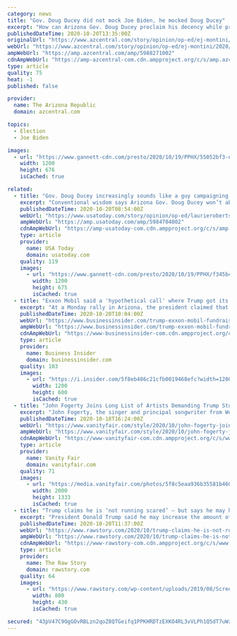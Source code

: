 ```yaml
---
category: news
title: "Gov. Doug Ducey did not mock Joe Biden, he mocked Doug Ducey"
excerpt: "How can Arizona Gov. Doug Ducey proclaim his decency while promoting the election of a man who engages in ugly, insolent, disrespectful diatribes?"
publishedDateTime: 2020-10-20T13:35:00Z
originalUrl: "https://www.azcentral.com/story/opinion/op-ed/ej-montini/2020/10/20/gov-doug-ducey-did-not-mock-joe-biden-mocked-himself/5988271002/"
webUrl: "https://www.azcentral.com/story/opinion/op-ed/ej-montini/2020/10/20/gov-doug-ducey-did-not-mock-joe-biden-mocked-himself/5988271002/"
ampWebUrl: "https://amp.azcentral.com/amp/5988271002"
cdnAmpWebUrl: "https://amp-azcentral-com.cdn.ampproject.org/c/s/amp.azcentral.com/amp/5988271002"
type: article
quality: 75
heat: -1
published: false

provider:
  name: The Arizona Republic
  domain: azcentral.com

topics:
  - Election
  - Joe Biden

images:
  - url: "https://www.gannett-cdn.com/presto/2020/10/19/PPHX/55052bf3-daaf-4435-a4a0-1ed3baf804a5-AP20293762278951.jpg?auto=webp&crop=1023,576,x0,y0&format=pjpg&width=1200"
    width: 1200
    height: 676
    isCached: true

related:
  - title: "Gov. Doug Ducey increasingly sounds like a guy campaigning for a Trump appointment"
    excerpt: "Conventional wisdom says Arizona Gov. Doug Ducey won’t abandon his job to join the Trump administration should the president be re-elected. After watching Monday’s Trump rally in Prescott, I’m wondering whether it’s time to put conventional wisdom to rest."
    publishedDateTime: 2020-10-20T08:54:00Z
    webUrl: "https://www.usatoday.com/story/opinion/op-ed/laurieroberts/2020/10/19/gov-doug-ducey-campaigning-trump-cabinet-appointment/5984704002/"
    ampWebUrl: "https://amp.usatoday.com/amp/5984704002"
    cdnAmpWebUrl: "https://amp-usatoday-com.cdn.ampproject.org/c/s/amp.usatoday.com/amp/5984704002"
    type: article
    provider:
      name: USA Today
      domain: usatoday.com
    quality: 119
    images:
      - url: "https://www.gannett-cdn.com/presto/2020/10/19/PPHX/f345bcfb-7ba6-4e14-8eee-e4443e9a72e1-cent02-7ctxpoou45sr4ft8hle_original.jpg?auto=webp&crop=3887,2187,x0,y197&format=pjpg&width=1200"
        width: 1200
        height: 675
        isCached: true
  - title: "Exxon Mobil said a 'hypothetical call' where Trump got its CEO to donate $25 million to his campaign never happened"
    excerpt: "At a Monday rally in Arizona, the president claimed that he could easily call up companies' CEOs and raise money for his reelection campaign."
    publishedDateTime: 2020-10-20T10:04:00Z
    webUrl: "https://www.businessinsider.com/trump-exxon-mobil-fundraising-call-claim-never-happened-2020-10"
    ampWebUrl: "https://www.businessinsider.com/trump-exxon-mobil-fundraising-call-claim-never-happened-2020-10?amp"
    cdnAmpWebUrl: "https://www-businessinsider-com.cdn.ampproject.org/c/s/www.businessinsider.com/trump-exxon-mobil-fundraising-call-claim-never-happened-2020-10?amp"
    type: article
    provider:
      name: Business Insider
      domain: businessinsider.com
    quality: 103
    images:
      - url: "https://i.insider.com/5f8eb486c21cfb0019468efc?width=1200&format=jpeg"
        width: 1200
        height: 600
        isCached: true
  - title: "John Fogerty Joins Long List of Artists Demanding Trump Stop Using Their Songs"
    excerpt: "John Fogerty, the singer and principal songwriter from Woodstock-era swamp rock group Creedence Clearwater Revival, has joined the growing list of musicians demanding that President Donald Trump stop blasting their tunes at his pep rallies."
    publishedDateTime: 2020-10-18T16:24:00Z
    webUrl: "https://www.vanityfair.com/style/2020/10/john-fogerty-joins-long-list-of-artists-demanding-trump-stop-using-their-songs"
    ampWebUrl: "https://www.vanityfair.com/style/2020/10/john-fogerty-joins-long-list-of-artists-demanding-trump-stop-using-their-songs/amp"
    cdnAmpWebUrl: "https://www-vanityfair-com.cdn.ampproject.org/c/s/www.vanityfair.com/style/2020/10/john-fogerty-joins-long-list-of-artists-demanding-trump-stop-using-their-songs/amp"
    type: article
    provider:
      name: Vanity Fair
      domain: vanityfair.com
    quality: 71
    images:
      - url: "https://media.vanityfair.com/photos/5f8c5eaa936b35581b460cbb/master/pass/john-fogerty.jpg"
        width: 2000
        height: 1333
        isCached: true
  - title: "Trump claims he is ‘not running scared’ — but says he may have to do 5 rallies a day: report"
    excerpt: "President Donald Trump said he may increase the amount of time he spends campaigning before his second event of the day in Arizona. CBS News White House correspondent Mark Knoller reported on Trump’s comments to reporters."
    publishedDateTime: 2020-10-20T11:37:00Z
    webUrl: "https://www.rawstory.com/2020/10/trump-claims-he-is-not-running-scared-but-says-he-may-have-to-do-5-rallies-a-day-report/"
    ampWebUrl: "https://www.rawstory.com/2020/10/trump-claims-he-is-not-running-scared-but-says-he-may-have-to-do-5-rallies-a-day-report/amp/"
    cdnAmpWebUrl: "https://www-rawstory-com.cdn.ampproject.org/c/s/www.rawstory.com/2020/10/trump-claims-he-is-not-running-scared-but-says-he-may-have-to-do-5-rallies-a-day-report/amp/"
    type: article
    provider:
      name: The Raw Story
      domain: rawstory.com
    quality: 64
    images:
      - url: "https://www.rawstory.com/wp-content/uploads/2019/08/Screen-Shot-2019-08-18-at-5.11.31-PM.png"
        width: 800
        height: 430
        isCached: true

secured: "43pV47C9OgGOvRBLzn2qoZ8QTGeifq1PPKHRDTzEXKO4RL3vVLPh1Q5dT7uWzIxwIDnDr0b25/PbM1FA6mUmrNNw+qIWojMnwX6FC1a/lmwLmm3DRAN0QZAcrNKhMNv4wK+DAaLPAu2SCypbTOKp2i/5tS6RoF+JAO6WZExwC03v1GmXljZLippjIkXjNSNyliRHG/jx1ai70pAQQUsyIx9jYOrIrqS4YM3N25YQN8cCqXwqKWwQsm9ZRwzyLN1b7IlpmviFFI2FdeixqahFU9wLIxIV+VnVdDlKoKbEfnfOnGyKmrfc1aVMeC2XPd45yiaoIDkJQ6M7mhsCdQcZYx4nPLRFG/3Mt9jAybSfG7o=;OOI27dXOqmMbC31HrZ8T/A=="
---
```


